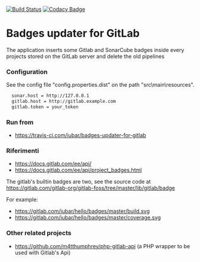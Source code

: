 [![Build Status](https://app.travis-ci.com/iubar/badges-updater-for-gitlab.svg?branch=master)](https://app.travis-ci.com/github/iubar/badges-updater-for-gitlab)
[![Codacy Badge](https://app.codacy.com/project/badge/Grade/105ac6deae804246b20d140f976cd232)](https://www.codacy.com/gh/iubar/badges-updater-for-gitlab/dashboard)

# Badges updater for GitLab

The application inserts some Gitlab and SonarCube badges inside every projects stored on the GitLab server and delete the old pipelines

### Configuration

See the config file "config.properties.dist" on the path "src\main\resources".
```sh
  sonar.host = http://127.0.0.1
  gitlab.host = http://gitlab.example.com
  gitlab.token = your_token
```

### Run from

- https://travis-ci.com/iubar/badges-updater-for-gitlab

### Riferimenti

- https://docs.gitlab.com/ee/api/
- https://docs.gitlab.com/ee/api/project_badges.html

The gitlab's builtin badges are two, see the source code at https://gitlab.com/gitlab-org/gitlab-foss/tree/master/lib/gitlab/badge

For example: 
 - https://gitlab.com/iubar/hello/badges/master/build.svg
 - https://gitlab.com/iubar/hello/badges/master/coverage.svg

### Other related projects

- https://github.com/m4tthumphrey/php-gitlab-api (a PHP wrapper to be used with Gitlab's Api)
